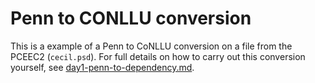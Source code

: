 # Penn to CONLLU conversion

This is a example of a Penn to CoNLLU conversion on a file from
the PCEEC2 (`cecil.psd`). For full details on how to carry out this
conversion yourself, see [day1-penn-to-dependency.md](../../doc/day1-penn-to-dependency.md).
